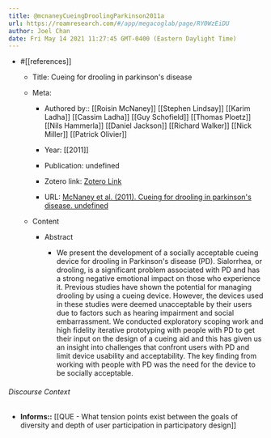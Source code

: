 ```yaml
---
title: @mcnaneyCueingDroolingParkinson2011a
url: https://roamresearch.com/#/app/megacoglab/page/RY0WzEiDU
author: Joel Chan
date: Fri May 14 2021 11:27:45 GMT-0400 (Eastern Daylight Time)
---
```


- #[[references]]

    - Title: Cueing for drooling in parkinson's disease

    - Meta:

        - Authored by:: [[Roisin McNaney]] [[Stephen Lindsay]] [[Karim Ladha]] [[Cassim Ladha]] [[Guy Schofield]] [[Thomas Ploetz]] [[Nils Hammerla]] [[Daniel Jackson]] [[Richard Walker]] [[Nick Miller]] [[Patrick Olivier]]

        - Year: [[2011]]

        - Publication: undefined

        - Zotero link: [Zotero Link](zotero://select/items/7_X6CIULFW)

        - URL: [McNaney et al. (2011). Cueing for drooling in parkinson's disease. undefined](https://doi.org/10.1145/1978942.1979030)

    - Content

        - Abstract

            - We present the development of a socially acceptable cueing device for drooling in Parkinson's disease (PD). Sialorrhea, or drooling, is a significant problem associated with PD and has a strong negative emotional impact on those who experience it. Previous studies have shown the potential for managing drooling by using a cueing device. However, the devices used in these studies were deemed unacceptable by their users due to factors such as hearing impairment and social embarrassment. We conducted exploratory scoping work and high fidelity iterative prototyping with people with PD to get their input on the design of a cueing aid and this has given us an insight into challenges that confront users with PD and limit device usability and acceptability. The key finding from working with people with PD was the need for the device to be socially acceptable.

###### Discourse Context

- **Informs::** [[QUE - What tension points exist between the goals of diversity and depth of user participation in participatory design]]
